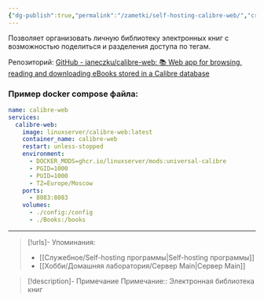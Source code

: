 ```yaml
---
{"dg-publish":true,"permalink":"/zametki/self-hosting-calibre-web/","created":"2024-07-04 01:26","updated":"2025-06-10T01:49:49+03:00"}
---
```


Позволяет организовать личную библиотеку электронных книг с возможностью поделиться и разделения доступа по тегам.

Репозиторий: [GitHub - janeczku/calibre-web: :books: Web app for browsing, reading and downloading eBooks stored in a Calibre database](https://github.com/janeczku/calibre-web)
### Пример docker compose файла:

<div class="transclusion internal-embed is-loaded"><div class="markdown-embed">





```yml
name: calibre-web
services:
  calibre-web:
    image: linuxserver/calibre-web:latest
    container_name: calibre-web
    restart: unless-stopped
    environment:
      - DOCKER_MODS=ghcr.io/linuxserver/mods:universal-calibre
      - PGID=1000
      - PUID=1000
      - TZ=Europe/Moscow
    ports:
      - 8083:8083
    volumes:
      - ./config:/config
      - ./Books:/books
```

</div></div>


---
> [!urls]- Упоминания:
> - [[Служебное/Self-hosting программы\|Self-hosting программы]]
> - [[Хобби/Домашняя лаборатория/Сервер Main\|Сервер Main]]

> [!description]- Примечание
> Примечание:: Электронная библиотека книг